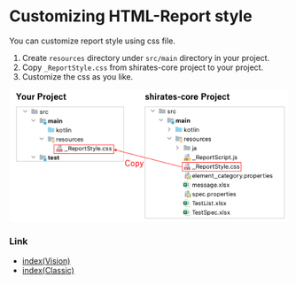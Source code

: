 # Customizing HTML-Report style

You can customize report style using css file.

1. Create `resources` directory under `src/main` directory in your project.
2. Copy `_ReportStyle.css` from shirates-core project to your project.
3. Customize the css as you like.

![](_images/customizing_css.png)

### Link

- [index(Vision)](../../index.md)
- [index(Classic)](../../classic/index.md)

